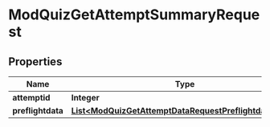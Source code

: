 

# ModQuizGetAttemptSummaryRequest


## Properties

| Name | Type | Description | Notes |
|------------ | ------------- | ------------- | -------------|
|**attemptid** | **Integer** | attempt id |  |
|**preflightdata** | [**List&lt;ModQuizGetAttemptDataRequestPreflightdataInner&gt;**](ModQuizGetAttemptDataRequestPreflightdataInner.md) |  |  [optional] |




